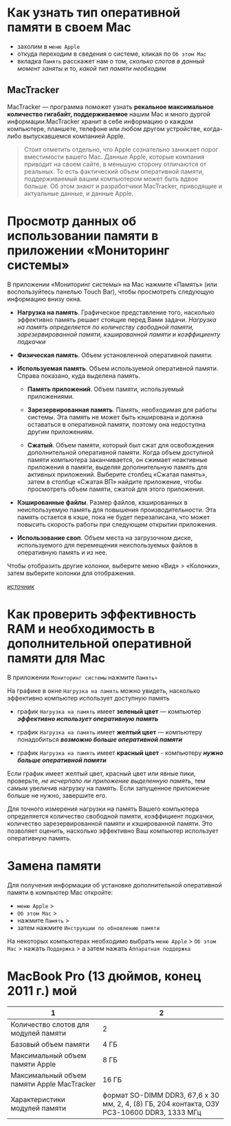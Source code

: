 # Как узнать тип оперативной памяти в своем Mac

- захолим в `меню Apple`
- откуда переходим в сведения о системе, кликая по `Об этом Mac`
- вкладка `Память` расскажет нам о том, *сколько слотов в данный момент заняты* и то, *какой тип памяти необходим*


## MacTracker

MacTracker — программа поможет узнать **рекальное максимальное количество гигабайт, поддерживаемое** нашим Mac и много 
дургой информации.MacTracker хранит в себе информацию о каждом компьютере, планшете, телефоне или любом 
другом устройстве, когда-либо выпускавшемся компанией Apple.
> Стоит отметить отдельно, что Apple сознательно занижает порог вместимости вашего Mac. Данные Apple,
которые компания приводит на своем сайте, в меньшую сторону отличаются от реальных. То есть фактический
объем оперативной памяти, поддерживаемый вашим компьютером может быть вдвое больше. Об этом знают
и разработчики MacTracker, приводящие и актуальные данные, и данные Apple.


# Просмотр данных об использовании памяти в приложении «Мониторинг системы» 

В приложении «Мониторинг системы»  на Mac нажмите «Память» (или воспользуйтесь панелью Touch Bar), чтобы просмотреть следующую информацию внизу окна.

- **Нагрузка на память**. Графическое представление того, насколько эффективно память решает стоящие перед Вами задачи.
*Нагрузка на память определяется по количеству свободной памяти, зарезервированной памяти, кэшированной памяти и коэффициенту подкачки*

- **Физическая память**. Объем установленной оперативной памяти.

- **Используемая память**. Объем используемой оперативной памяти. Справа показано, куда выделена память.

  - **Память приложений**. Объем памяти, используемый приложениями.

  - **Зарезервированная память**. Память, необходимая для работы системы. Эта память не может быть кэширована и должна оставаться в оперативной памяти, поэтому она недоступна другим приложениям.

  - **Сжатый**. Объем памяти, который был сжат для освобождения дополнительной оперативной памяти.
Когда объем доступной памяти компьютера заканчивается, он сжимает неактивные приложения в памяти, выделяя дополнительную память для активных приложений. Выберите столбец «Сжатая память», затем в столбце «Сжатая ВП» найдите приложение, чтобы просмотреть объем памяти, сжатой для этого приложения.

- **Кэшированные файлы**. Размер файлов, кэшированных в неиспользуемую память для повышения производительности.
Эта память остается в кэше, пока не будет перезаписана, что может повысить скорость работы при следующем открытии приложения.

- **Использование своп**. Объем места на загрузочном диске, используемого для перемещения неиспользуемых файлов в оперативную память и из нее.

Чтобы отобразить другие колонки, выберите меню «Вид» > «Колонки», затем выберите колонки для отображения.

[*источник*](https://support.apple.com/ru-ru/guide/activity-monitor/actmntr1004/mac)


# Как проверить эффективность RAM и необходимость в дополнительной оперативной памяти для Mac

В приложении `Мониторинг системы`  нажмите `Память»`

На графике в окне `Нагрузка на память` можно увидеть, насколько эффективно компьютер использует доступную память

- график `Нагрузка на память` имеет **зеленый цвет** — компьютер ***эффективно использует оперативную память***

- график `Нагрузка на память` имеет **желтый цвет** — компьютеру понадобиться ***возможно больше оперативной памяти***

- график `Нагрузка на память` имеет **красный цвет** - компьютеру ***нужно больше оперативной памяти***

Если график имеет желтый цвет, красный цвет или явные пики, проверьте, *не исчерпало ли приложение выделенную память*, 
тем самым увеличив нагрузку на память. Если запущенное приложение больше не нужно, завершите его.

Для точного измерения нагрузки на память Вашего компьютера определяется количество свободной памяти, коэффициент подкачки, 
количество зарезервированной памяти и кэшированной памяти. Это позволяет оценить, насколько эффективно Ваш компьютер 
использует оперативную память.

# Замена памяти

Для получения информации об установке дополнительной оперативной памяти в компьютер Mac откройте: 
- `меню Apple` > 
- `Об этом Mac` >
- нажмите `Память` >
- затем нажмите `Инструкции по обновлению памяти`

На некоторых компьютерах необходимо выбрать `меню Apple` > `Об этом Mac` > нажать `Поддержка` > а затем нажать `Аппаратная поддержка`


# MacBook Pro (13 дюймов, конец 2011 г.) мой

| 1 | 2
|--- |---
Количество слотов для модулей памяти | 2
Базовый объем памяти | 4 ГБ
Максимальный объем памяти Apple | 8 ГБ
Максимальный объем памяти Apple MacTracker | 16 ГБ
Характеристики модулей памяти | формат SO-DIMM DDR3, 67,6 x 30 мм, 2, 4, (8) ГБ, 204 контакта, ОЗУ PC3-10600 DDR3, 1333 МГц
